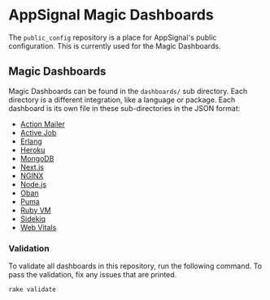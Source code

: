 # AppSignal Magic Dashboards

The `public_config` repository is a place for AppSignal's public configuration. This is currently used for the Magic Dashboards.

## Magic Dashboards

Magic Dashboards can be found in the `dashboards/` sub directory. Each directory is a different integration, like a language or package. Each dashboard is its own file in these sub-directories in the JSON format:

- [Action Mailer](/dashboards/action_mailer/)
- [Active Job](/dashboards/active_job/)
- [Erlang](/dashboards/erlang/)
- [Heroku](/dashboards/heroku/)
- [MongoDB](/dashboards/mongodb/)
- [Next.js](/dashboards/nextjs/)
- [NGINX](/dashboards/nginx/)
- [Node.js](/dashboards/nodejs/)
- [Oban](/dashboards/oban/)
- [Puma](/dashboards/puma/)
- [Ruby VM](/dashboards/ruby_vm/)
- [Sidekiq](/dashboards/sidekiq/)
- [Web Vitals](/dashboard/web-vitals/)

### Validation

To validate all dashboards in this repository, run the following command. To pass the validation, fix any issues that are printed.

```
rake validate
```
